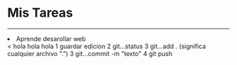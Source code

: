  <imput id="tarea" typetext="text" placehotder="introduce la tarea">
 <imput type="submil" value="Agregar tarea">
   
   <h1>Mis Tareas</h1>  
   <hr>
   <ui>
     <li>Aprende desarollar web</li>
     <</ui>
     hola hola hola 
     1 guardar edicion
     2 git...status
     3 git...add . (significa cualquier archivo ".")
     3 git...commit -m "texto"
     4 git push
     
